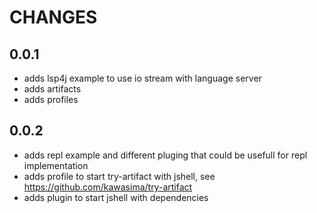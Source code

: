 # CHANGES

## 0.0.1

* adds lsp4j example to use io stream with language server
* adds artifacts
* adds profiles 

## 0.0.2

* adds repl example and different pluging that could be usefull for repl implementation
* adds profile to start try-artifact with jshell, see https://github.com/kawasima/try-artifact
* adds plugin to start jshell with dependencies